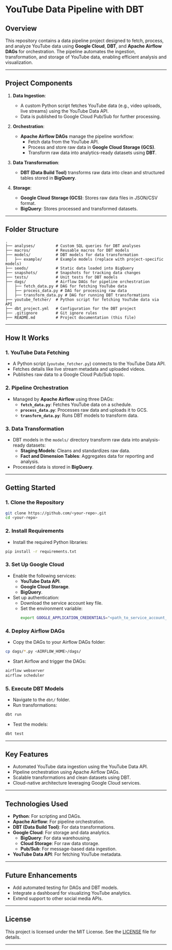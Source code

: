 
# **YouTube Data Pipeline with DBT**

## **Overview**
This repository contains a data pipeline project designed to fetch, process, and analyze YouTube data using **Google Cloud**, **DBT**, and **Apache Airflow DAGs** for orchestration. The pipeline automates the ingestion, transformation, and storage of YouTube data, enabling efficient analysis and visualization.

---

## **Project Components**

1. **Data Ingestion**:
   - A custom Python script fetches YouTube data (e.g., video uploads, live streams) using the YouTube Data API.
   - Data is published to Google Cloud Pub/Sub for further processing.

2. **Orchestration**:
   - **Apache Airflow DAGs** manage the pipeline workflow:
     - Fetch data from the YouTube API.
     - Process and store raw data in **Google Cloud Storage (GCS)**.
     - Transform raw data into analytics-ready datasets using **DBT**.

3. **Data Transformation**:
   - **DBT (Data Build Tool)** transforms raw data into clean and structured tables stored in **BigQuery**.

4. **Storage**:
   - **Google Cloud Storage (GCS)**: Stores raw data files in JSON/CSV format.
   - **BigQuery**: Stores processed and transformed datasets.

---

## **Folder Structure**

```
.
├── analyses/         # Custom SQL queries for DBT analyses
├── macros/           # Reusable macros for DBT models
├── models/           # DBT models for data transformation
│   ├── example/      # Example models (replace with project-specific models)
├── seeds/            # Static data loaded into BigQuery
├── snapshots/        # Snapshots for tracking data changes
├── tests/            # Unit tests for DBT models
├── dags/             # Airflow DAGs for pipeline orchestration
│   ├── fetch_data.py # DAG for fetching YouTube data
│   ├── process_data.py # DAG for processing raw data
│   ├── transform_data.py # DAG for running DBT transformations
├── youtube_fetcher/  # Python script for fetching YouTube data via API
├── dbt_project.yml   # Configuration for the DBT project
├── .gitignore        # Git ignore rules
├── README.md         # Project documentation (this file)
```

---

## **How It Works**

### **1. YouTube Data Fetching**
- A Python script (`youtube_fetcher.py`) connects to the YouTube Data API.
- Fetches details like live stream metadata and uploaded videos.
- Publishes raw data to a Google Cloud Pub/Sub topic.

### **2. Pipeline Orchestration**
- Managed by **Apache Airflow** using three DAGs:
  - **`fetch_data.py`**: Fetches YouTube data on a schedule.
  - **`process_data.py`**: Processes raw data and uploads it to GCS.
  - **`transform_data.py`**: Runs DBT models to transform data.

### **3. Data Transformation**
- DBT models in the `models/` directory transform raw data into analysis-ready datasets:
  - **Staging Models**: Cleans and standardizes raw data.
  - **Fact and Dimension Tables**: Aggregates data for reporting and analysis.
- Processed data is stored in **BigQuery**.

---

## **Getting Started**

### **1. Clone the Repository**
```bash
git clone https://github.com/<your-repo>.git
cd <your-repo>
```

### **2. Install Requirements**
- Install the required Python libraries:
```bash
pip install -r requirements.txt
```

### **3. Set Up Google Cloud**
- Enable the following services:
  - **YouTube Data API**.
  - **Google Cloud Storage**.
  - **BigQuery**.
- Set up authentication:
  - Download the service account key file.
  - Set the environment variable:
    ```bash
    export GOOGLE_APPLICATION_CREDENTIALS="<path_to_service_account_key>"
    ```

### **4. Deploy Airflow DAGs**
- Copy the DAGs to your Airflow DAGs folder:
```bash
cp dags/*.py <AIRFLOW_HOME>/dags/
```
- Start Airflow and trigger the DAGs:
```bash
airflow webserver
airflow scheduler
```

### **5. Execute DBT Models**
- Navigate to the `dbt/` folder.
- Run transformations:
```bash
dbt run
```
- Test the models:
```bash
dbt test
```

---

## **Key Features**
- Automated YouTube data ingestion using the YouTube Data API.
- Pipeline orchestration using Apache Airflow DAGs.
- Scalable transformations and clean datasets using DBT.
- Cloud-native architecture leveraging Google Cloud services.

---

## **Technologies Used**
- **Python**: For scripting and DAGs.
- **Apache Airflow**: For pipeline orchestration.
- **DBT (Data Build Tool)**: For data transformations.
- **Google Cloud**: For storage and data analytics.
  - **BigQuery**: For data warehousing.
  - **Cloud Storage**: For raw data storage.
  - **Pub/Sub**: For message-based data ingestion.
- **YouTube Data API**: For fetching YouTube metadata.

---

## **Future Enhancements**
- Add automated testing for DAGs and DBT models.
- Integrate a dashboard for visualizing YouTube analytics.
- Extend support to other social media APIs.

---

## **License**
This project is licensed under the MIT License. See the [LICENSE](LICENSE) file for details.

---

